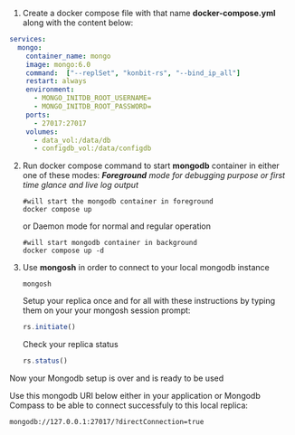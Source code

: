  1. Create a docker compose file with that name **docker-compose.yml** along with the content below:
```yml
services:
  mongo:
    container_name: mongo
    image: mongo:6.0
    command:  ["--replSet", "konbit-rs", "--bind_ip_all"]
    restart: always
    environment:
      - MONGO_INITDB_ROOT_USERNAME=
      - MONGO_INITDB_ROOT_PASSWORD=
    ports:
      - 27017:27017
    volumes:
      - data_vol:/data/db
      - configdb_vol:/data/configdb
```
2. Run docker compose command to start **mongodb** container in either one of these modes:
    ***Foreground** mode for debugging purpose or  first time glance and live log output*
    ```shell
    #will start the mongodb container in foreground
    docker compose up
    ```
    or 
    Daemon mode for normal and regular operation
    ```shell
    #will start mongodb container in background
    docker compose up -d
    ```
3. Use **mongosh** in order to connect to your local mongodb instance 
   ```shell
   mongosh
   ```
   Setup your replica once and for all with these instructions by typing them on your your mongosh session prompt:
   ```javascript
   rs.initiate()
   ```
   Check your replica status
   ```javascript
   rs.status()
   ```
Now your Mongodb setup is over and is ready to be used

Use this mongodb URI below either in  your application or Mongodb Compass to be able to connect successfuly to this local replica:
```shell
mongodb://127.0.0.1:27017/?directConnection=true
```
    

